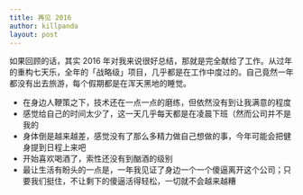 ```yaml
---
title: 再见 2016 
author: killpanda
layout: post
---
```


如果回顾的话，其实 2016 年对我来说很好总结，那就是完全献给了工作。从过年的重构七天乐，全年的「战略级」项目，几乎都是在工作中度过的。自己竟然一年都没有出去旅游，每个假期都是在浑天黑地的睡觉。

* 在身边人鞭策之下，技术还在一点一点的磨练，但依然没有到让我满意的程度
* 感觉给自己的时间太少了，这一天几乎每天都是在凌晨下班（然而公司并不是我的
* 身体倒是越来越差，感觉没有了那么多精力做自己想做的事，今年可能会把健身提到日程上来吧
* 开始喜欢喝酒了，索性还没有到酗酒的级别
* 最让生活有盼头的一点是，一年我见证了身边一个一个傻逼离开这个公司；只要我们挺住，不让剩下的傻逼活得轻松，一切就不会越来越糟